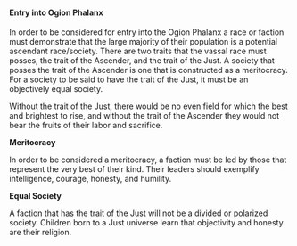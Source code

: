#### Entry into Ogion Phalanx

In order to be considered for entry into the Ogion Phalanx a race or faction must demonstrate that the large majority of their population is a potential ascendant race/society. There are two traits that the vassal race must posses, the trait of the Ascender, and the trait of the Just. A society that posses the trait of the Ascender is one that is constructed as a meritocracy. For a society to be said to have the trait of the Just, it must be an objectively equal society.

Without the trait of the Just, there would be no even field for which the best and brightest to rise, and without the trait of the Ascender they would not bear the fruits of their labor and sacrifice.  

**Meritocracy**

In order to be considered a meritocracy, a faction must be led by those that represent the very best of their kind. Their leaders should exemplify intelligence, courage, honesty, and humility.

**Equal Society**

A faction that has the trait of the Just will not be a divided or polarized society. Children born to a Just universe learn that objectivity and honesty are their religion.
